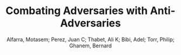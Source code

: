 ---
paperId: 38
author: Alfarra, Motasem; Perez, Juan C; Thabet, Ali K; Bibi, Adel; Torr, Philip; Ghanem, Bernard 
publicationauthor:   Alfarra, M. et al.
title: Combating Adversaries with Anti-Adversaries
pdf: 38_camera_ready.pdf
poster: 38_poster.png
pitch: https://drive.google.com/open?id=1dAx75HIl682Br48dk1rG-pCPsZKlV_a1
type: Poster
topic: Adversarial Attacks
category: Extended Abstract
link: https://research.latinxinai.org/papers/cvpr/2022/pdf/38_camera_ready.pdf
conference: cvpr
year: 2022
tags: cvpr-2022-ea
location: Virtual
---